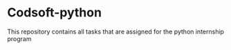 # Codsoft-python
This repository contains all tasks that are assigned for the python internship program
